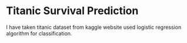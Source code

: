 # Titanic Survival Prediction
I have taken titanic dataset from kaggle website used logistic regression algorithm for classification.
